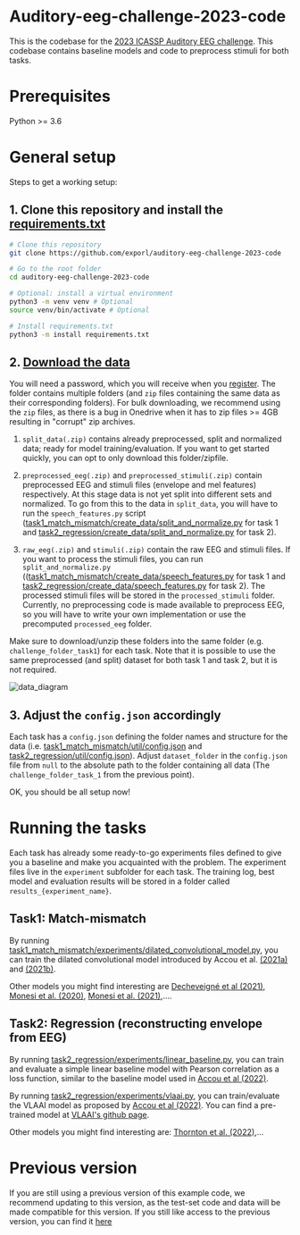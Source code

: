 Auditory-eeg-challenge-2023-code
================================
This is the codebase for the [2023 ICASSP Auditory EEG challenge](https://exporl.github.io/auditory-eeg-challenge-2023).
This codebase contains baseline models and code to preprocess stimuli for both tasks.

# Prerequisites

Python >= 3.6

# General setup

Steps to get a working setup:

## 1. Clone this repository and install the [requirements.txt](requirements.txt)
```bash
# Clone this repository
git clone https://github.com/exporl/auditory-eeg-challenge-2023-code

# Go to the root folder
cd auditory-eeg-challenge-2023-code

# Optional: install a virtual environment
python3 -m venv venv # Optional
source venv/bin/activate # Optional

# Install requirements.txt
python3 -m install requirements.txt
```

## 2. [Download the data](https://kuleuven-my.sharepoint.com/personal/lies_bollens_kuleuven_be/_layouts/15/onedrive.aspx?id=%2Fpersonal%2Flies%5Fbollens%5Fkuleuven%5Fbe%2FDocuments%2FICASSP%2D2023%2Deeg%2Ddecoding%2Dchallenge%2Ddataset&ga=1) 

You will need a password, which you will receive when you [register](https://exporl.github.io/auditory-eeg-challenge-2023/registration/).
The folder contains multiple folders (and `zip` files containing the same data as their corresponding folders). For bulk downloading, we recommend using the `zip` files, as there is a bug in Onedrive when it has to zip files >= 4GB resulting in "corrupt" zip archives.

   1. `split_data(.zip)` contains already preprocessed, split and normalized data; ready for model training/evaluation. 
If you want to get started quickly, you can opt to only download this folder/zipfile.

   2. `preprocessed_eeg(.zip)` and `preprocessed_stimuli(.zip)` contain preprocessed EEG and stimuli files (envelope and mel features) respectively.
At this stage data is not yet split into different sets and normalized. To go from this to the data in `split_data`, you will have to run the `speech_features.py` script ([task1_match_mismatch/create_data/split_and_normalize.py](./task1_match_mismatch/create_data/split_and_normalize.py) for task 1 and [task2_regression/create_data/split_and_normalize.py](./task2_regression/create_data/split_and_normalize.py) for task 2).

   3. `raw_eeg(.zip)` and `stimuli(.zip)` contain the raw EEG and stimuli files. If you want to process the stimuli files, you can run `split_and_normalize.py` (([task1_match_mismatch/create_data/speech_features.py](./task1_match_mismatch/create_data/speech_features.py) for task 1 and [task2_regression/create_data/speech_features.py](./task2_regression/create_data/speech_features.py) for task 2). The processed stimuli files will be stored in the `processed_stimuli` folder.
Currently, no preprocessing code is made available to preprocess EEG, so you will have to write your own implementation or use the precomputed `processed_eeg` folder.

Make sure to download/unzip these folders into the same folder (e.g. `challenge_folder_task1`) for each task.
Note that it is possible to use the same preprocessed (and split) dataset for both task 1 and task 2, but it is not required.


![data_diagram](./images/data_diagram.svg)

## 3. Adjust the `config.json` accordingly

Each task has a `config.json` defining the folder names and structure for the data (i.e. [task1_match_mismatch/util/config.json](./task1_match_mismatch/util/config.json) and [task2_regression/util/config.json](./task2_regression/util/config.json)).
Adjust `dataset_folder` in the `config.json` file from `null` to the absolute path to the folder containing all data (The `challenge_folder_task_1` from the previous point).
  

OK, you should be all setup now!

    

# Running the tasks

Each task has already some ready-to-go experiments files defined to give you a
baseline and make you acquainted with the problem. The experiment files live
in the `experiment` subfolder for each task. The training log,
best model and evaluation results will be stored in a folder called
`results_{experiment_name}`.

## Task1: Match-mismatch
    
By running [task1_match_mismatch/experiments/dilated_convolutional_model.py](./task1_match_mismatch/experiments/dilated_convolutional_model.py),
you can train the dilated convolutional model introduced by Accou et al. [(2021a)](https://doi.org/10.23919/Eusipco47968.2020.9287417) and [(2021b)](https://doi.org/10.1088/1741-2552/ac33e9).

Other models you might find interesting are [Decheveigné et al (2021)](https://www.sciencedirect.com/science/article/pii/S1053811918300338), [Monesi et al. (2020)](https://ieeexplore.ieee.org/abstract/document/9054000), [Monesi et al. (2021)](https://arxiv.org/abs/2106.09622),….

## Task2: Regression (reconstructing envelope from EEG)

By running [task2_regression/experiments/linear_baseline.py](./task2_regression/experiments/linear_baseline.py), you can 
train and evaluate a simple linear baseline model with Pearson correlation as a loss function, similar to the baseline model used in [Accou et al (2022)](https://www.biorxiv.org/content/10.1101/2022.09.28.509945).

By running [task2_regression/experiments/vlaai.py](./task2_regression/experiments/vlaai.py), you can train/evaluate
the VLAAI model as proposed by [Accou et al (2022)](https://www.biorxiv.org/content/10.1101/2022.09.28.509945). You can find a pre-trained model at [VLAAI's github page](https://github.com/exporl/vlaai).

Other models you might find interesting are: [Thornton et al. (2022)](https://iopscience.iop.org/article/10.1088/1741-2552/ac7976),...

# Previous version

If you are still using a previous version of this example code, we recommend updating to this version, as the test-set code and data will be made compatible for this version.
If you still like access to the previous version, you can find it [here](https://github.com/exporl/auditory-eeg-challenge-2023-code/tree/258b2d48bab4f2ac1da01b8c2aa30f6396063ff5)
